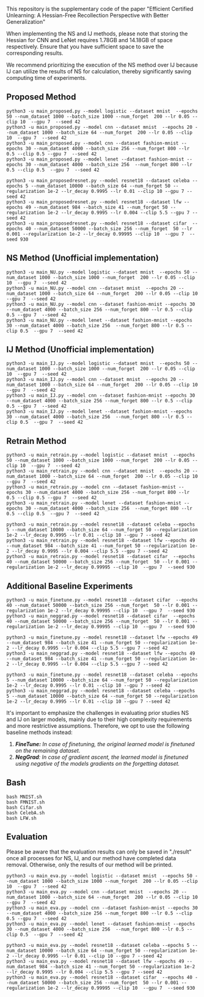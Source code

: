 This repository is the supplementary code of the paper "Efficient Certified Unlearning: A Hessian-Free Recollection Perspective with Better Generalization"


When implementing the NS and IJ methods, please note that storing the Hessian for CNN and LeNet requires 1.78GB and 14.18GB of space respectively. Ensure that you have sufficient space to save the corresponding results.

We recommend prioritizing the execution of the NS method over IJ because IJ can utilize the results of NS for calculation, thereby significantly saving computing time of experiments.

## Proposed Method
    python3 -u main_proposed.py --model logistic --dataset mnist  --epochs 50 --num_dataset 1000 --batch_size 1000 --num_forget  200 --lr 0.05 --clip 10  --gpu 7  --seed 42
    python3 -u main_proposed.py --model cnn --dataset mnist  --epochs 20 --num_dataset 1000 --batch_size 64 --num_forget  200 --lr 0.05 --clip 10  --gpu 7  --seed 42
    python3 -u main_proposed.py --model cnn --dataset fashion-mnist --epochs 30 --num_dataset 4000 --batch_size 256 --num_forget 800 --lr 0.5 --clip 0.5 --gpu 7  --seed 42
    python3 -u main_proposed.py --model lenet --dataset fashion-mnist --epochs 30 --num_dataset 4000 --batch_size 256  --num_forget 800 --lr 0.5 --clip 0.5  --gpu 7  --seed 42
    
    python3 -u main_proposedresnet.py --model resnet18 --dataset celeba --epochs 5 --num_dataset 10000 --batch_size 64 --num_forget 50 --regularization 1e-2 --lr_decay 0.9995 --lr 0.01 --clip 10 --gpu 7 --seed 42
    python3 -u main_proposedresnet.py --model resnet18 --dataset lfw --epochs 49 --num_dataset 984 --batch_size 41 --num_forget 50 --regularization 1e-2 --lr_decay 0.9995 --lr 0.004 --clip 5.5 --gpu 7 --seed 42
    python3 -u main_proposedresnet.py --model resnet18 --dataset cifar  --epochs 40 --num_dataset 50000 --batch_size 256 --num_forget  50 --lr 0.001 --regularization 1e-2 --lr_decay 0.99995 --clip 10  --gpu 7  --seed 930


## NS Method (Unofficial implementation)
    python3 -u main_NU.py --model logistic --dataset mnist  --epochs 50 --num_dataset 1000 --batch_size 1000 --num_forget  200 --lr 0.05 --clip 10  --gpu 7  --seed 42
    python3 -u main_NU.py --model cnn --dataset mnist  --epochs 20 --num_dataset 1000 --batch_size 64 --num_forget  200 --lr 0.05 --clip 10  --gpu 7  --seed 42
    python3 -u main_NU.py --model cnn --dataset fashion-mnist --epochs 30 --num_dataset 4000 --batch_size 256 --num_forget 800 --lr 0.5 --clip 0.5 --gpu 7  --seed 42
    python3 -u main_NU.py --model lenet --dataset fashion-mnist --epochs 30 --num_dataset 4000 --batch_size 256  --num_forget 800 --lr 0.5 --clip 0.5  --gpu 7  --seed 42

## IJ Method (Unofficial implementation)
    python3 -u main_IJ.py --model logistic --dataset mnist  --epochs 50 --num_dataset 1000 --batch_size 1000 --num_forget  200 --lr 0.05 --clip 10  --gpu 7  --seed 42
    python3 -u main_IJ.py --model cnn --dataset mnist  --epochs 20 --num_dataset 1000 --batch_size 64 --num_forget  200 --lr 0.05 --clip 10  --gpu 7  --seed 42
    python3 -u main_IJ.py --model cnn --dataset fashion-mnist --epochs 30 --num_dataset 4000 --batch_size 256 --num_forget 800 --lr 0.5 --clip 0.5 --gpu 7  --seed 42
    python3 -u main_IJ.py --model lenet --dataset fashion-mnist --epochs 30 --num_dataset 4000 --batch_size 256  --num_forget 800 --lr 0.5 --clip 0.5  --gpu 7  --seed 42

## Retrain Method
    python3 -u main_retrain.py --model logistic --dataset mnist  --epochs 50 --num_dataset 1000 --batch_size 1000 --num_forget  200 --lr 0.05 --clip 10  --gpu 7  --seed 42
    python3 -u main_retrain.py --model cnn --dataset mnist  --epochs 20 --num_dataset 1000 --batch_size 64 --num_forget  200 --lr 0.05 --clip 10  --gpu 7  --seed 42
    python3 -u main_retrain.py --model cnn --dataset fashion-mnist --epochs 30 --num_dataset 4000 --batch_size 256 --num_forget 800 --lr 0.5 --clip 0.5 --gpu 7  --seed 42
    python3 -u main_retrain.py --model lenet --dataset fashion-mnist --epochs 30 --num_dataset 4000 --batch_size 256  --num_forget 800 --lr 0.5 --clip 0.5  --gpu 7  --seed 42

    python3 -u main_retrain.py --model resnet18 --dataset celeba --epochs 5 --num_dataset 10000 --batch_size 64 --num_forget 50 --regularization 1e-2 --lr_decay 0.9995 --lr 0.01 --clip 10 --gpu 7 --seed 42
    python3 -u main_retrain.py --model resnet18 --dataset lfw --epochs 49 --num_dataset 984 --batch_size 41 --num_forget 50 --regularization 1e-2 --lr_decay 0.9995 --lr 0.004 --clip 5.5 --gpu 7 --seed 42
    python3 -u main_retrain.py --model resnet18 --dataset cifar  --epochs 40 --num_dataset 50000 --batch_size 256 --num_forget  50 --lr 0.001 --regularization 1e-2 --lr_decay 0.99995 --clip 10  --gpu 7  --seed 930

## Additional Baseline Experiments

    python3 -u main_finetune.py --model resnet18 --dataset cifar  --epochs 40 --num_dataset 50000 --batch_size 256 --num_forget  50 --lr 0.001 --regularization 1e-2 --lr_decay 0.99995 --clip 10  --gpu 7  --seed 930
    python3 -u main_neggrad.py --model resnet18 --dataset cifar  --epochs 40 --num_dataset 50000 --batch_size 256 --num_forget  50 --lr 0.001 --regularization 1e-2 --lr_decay 0.99995 --clip 10  --gpu 7  --seed 930

    python3 -u main_finetune.py --model resnet18 --dataset lfw --epochs 49 --num_dataset 984 --batch_size 41 --num_forget 50 --regularization 1e-2 --lr_decay 0.9995 --lr 0.004 --clip 5.5 --gpu 7 --seed 42
    python3 -u main_neggrad.py --model resnet18 --dataset lfw --epochs 49 --num_dataset 984 --batch_size 41 --num_forget 50 --regularization 1e-2 --lr_decay 0.9995 --lr 0.004 --clip 5.5 --gpu 7 --seed 42

    python3 -u main_finetune.py --model resnet18 --dataset celeba --epochs 5 --num_dataset 10000 --batch_size 64 --num_forget 50 --regularization 1e-2 --lr_decay 0.9995 --lr 0.01 --clip 10 --gpu 7 --seed 42
    python3 -u main_neggrad.py --model resnet18 --dataset celeba --epochs 5 --num_dataset 10000 --batch_size 64 --num_forget 50 --regularization 1e-2 --lr_decay 0.9995 --lr 0.01 --clip 10 --gpu 7 --seed 42

It's important to emphasize the challenges in evaluating prior studies NS and IJ on larger models, mainly due to their high complexity requirements and more restrictive assumptions. Therefore, we opt to use the following baseline methods instead:
1. ***FineTune:** In case of finetuning, the original learned model is finetuned on the remaining dataset.* 
2. ***NegGrad**: In case of gradient ascent, the learned model is finetuned using negative of the models gradients on the forgetting dataset.*

## Bash
    bash MNIST.sh
    bash FMNIST.sh
    bash Cifar.sh
    bash CelebA.sh
    bash LFW.sh
    
## Evaluation
Please be aware that the evaluation results can only be saved in "./result" once all processes for NS, IJ, and our method have completed data removal. Otherwise, only the results of our method will be printed.

    python3 -u main_eva.py --model logistic --dataset mnist  --epochs 50 --num_dataset 1000 --batch_size 1000 --num_forget  200 --lr 0.05 --clip 10  --gpu 7  --seed 42
    python3 -u main_eva.py --model cnn --dataset mnist  --epochs 20 --num_dataset 1000 --batch_size 64 --num_forget  200 --lr 0.05 --clip 10  --gpu 7  --seed 42
    python3 -u main_eva.py --model cnn --dataset fashion-mnist --epochs 30 --num_dataset 4000 --batch_size 256 --num_forget 800 --lr 0.5 --clip 0.5 --gpu 7  --seed 42
    python3 -u main_eva.py --model lenet --dataset fashion-mnist --epochs 30 --num_dataset 4000 --batch_size 256  --num_forget 800 --lr 0.5 --clip 0.5  --gpu 7  --seed 42
    
    python3 -u main_eva.py --model resnet18 --dataset celeba --epochs 5 --num_dataset 10000 --batch_size 64 --num_forget 50 --regularization 1e-2 --lr_decay 0.9995 --lr 0.01 --clip 10 --gpu 7 --seed 42
    python3 -u main_eva.py --model resnet18 --dataset lfw --epochs 49 --num_dataset 984 --batch_size 41 --num_forget 50 --regularization 1e-2 --lr_decay 0.9995 --lr 0.004 --clip 5.5 --gpu 7 --seed 42
    python3 -u main_eva.py --model resnet18 --dataset cifar  --epochs 40 --num_dataset 50000 --batch_size 256 --num_forget  50 --lr 0.001 --regularization 1e-2 --lr_decay 0.99995 --clip 10  --gpu 7  --seed 930



